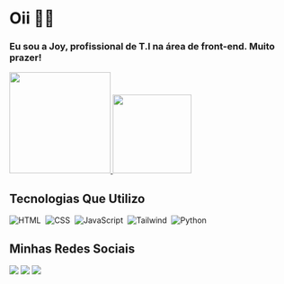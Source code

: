 <h1> Oii 💜💜 </h1>
<h3>Eu sou a Joy, profissional de T.I na área de front-end. Muito prazer!</h3>

<a href="https://github.com/joykepler">
  <img height="180em" src="https://github-readme-stats-eight-theta.vercel.app/api?username=joykepler&show_icons=true&theme=midnight-purple&include_all_commits=true&count_private=true"/>
  <img height="140em" src="https://github-readme-stats-eight-theta.vercel.app/api/top-langs/?username=joykepler&layout=compact&langs_count=8&theme=midnight-purple"/>
</a>

<h2> Tecnologias Que Utilizo</h2>

![HTML](https://img.shields.io/badge/HTML5-E34F26?style=for-the-badge&logo=html5&logoColor=white)&nbsp;
![CSS](https://img.shields.io/badge/CSS3-1572B6?style=for-the-badge&logo=css3&logoColor=white)&nbsp;
![JavaScript](https://img.shields.io/badge/JavaScript-F7DF1E?style=for-the-badge&logo=javascript&logoColor=black)&nbsp;
![Tailwind](https://img.shields.io/badge/Tailwind_CSS-38B2AC?style=for-the-badge&logo=tailwind-css&logoColor=white)&nbsp;
![Python](https://img.shields.io/badge/Python-14354C?style=for-the-badge&logo=python&logoColor=white)&nbsp;

<h2>Minhas Redes Sociais</h2>


<a href="https://instagram.com/joyjoykepler" target="_blank"><img src="https://img.shields.io/badge/Instagram-E4405F?style=for-the-badge&logo=instagram&logoColor=white"></a>
<a href="https://www.linkedin.com/in/joyce-kepler-433025265/" target="_blank"><img src="https://img.shields.io/badge/-LinkedIn-%230077B5?style=for-the-badge&logo=linkedin&logoColor=white"></a> 
<a href="https://twitter.com/joyjoy_kkkkk" target="_blank"><img src="https://img.shields.io/badge/X-000000?style=for-the-badge&logo=x&logoColor=white"></a>

